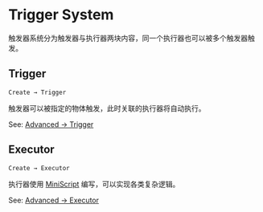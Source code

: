 # Trigger System

触发器系统分为触发器与执行器两块内容，同一个执行器也可以被多个触发器触发。

## Trigger

`Create → Trigger`

触发器可以被指定的物体触发，此时关联的执行器将自动执行。

See: [Advanced → Trigger](/en/advanced/trigger.md)

## Executor

`Create → Executor`

执行器使用 [MiniScript](https://miniscript.org/) 编写，可以实现各类复杂逻辑。

See: [Advanced → Executor](/en/advanced/executor.md)
